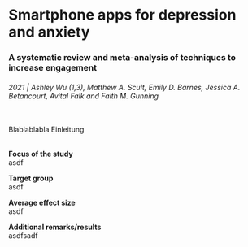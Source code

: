 # Smartphone apps for depression and anxiety
### A systematic review and meta-analysis of techniques to increase engagement
###### 2021 | Ashley Wu (1,3), Matthew A. Scult, Emily D. Barnes, Jessica A. Betancourt, Avital Falk and Faith M. Gunning
<br>
Blablablabla Einleitung <br>
<br>

**Focus of the study** <br>
asdf

**Target group** <br>
asdf

**Average effect size** <br>
asdf

**Additional remarks/results** <br>
asdfsadf
